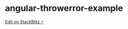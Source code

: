 # angular-throwerror-example

[Edit on StackBlitz ⚡️](https://stackblitz.com/edit/angular-throwerror-example)